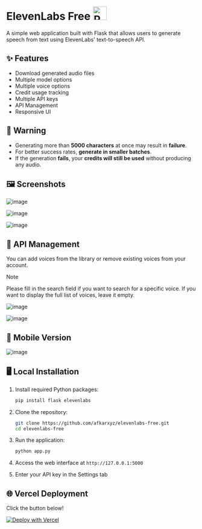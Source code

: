 # ElevenLabs Free <img src="https://flagicons.lipis.dev/flags/4x3/ps.svg" width="36" alt="Palestine">

A simple web application built with Flask that allows users to generate speech from text using ElevenLabs' text-to-speech API.

## ✨ Features

- Download generated audio files
- Multiple model options 
- Multiple voice options
- Credit usage tracking
- Multiple API keys
- API Management
- Responsive UI

## 🚧 Warning

- Generating more than **5000 characters** at once may result in **failure**.
- For better success rates, **generate in smaller batches**.  
- If the generation **fails**, your **credits will still be used** without producing any audio.

## 🖼️ Screenshots

![image](https://github.com/user-attachments/assets/48c9c998-39c0-4ea6-a46c-de489271597d)

![image](https://github.com/user-attachments/assets/f6ffab32-f058-4100-97dc-573b0569ff5d)

![image](https://github.com/user-attachments/assets/b7f8beed-9a67-4590-b5ca-50222af70acd)

## 🔑 API Management

You can add voices from the library or remove existing voices from your account.

> [!Note]
> Please fill in the search field if you want to search for a specific voice. If you want to display the full list of voices, leave it empty.

![image](https://github.com/user-attachments/assets/4c6cf8cf-2cd3-4bd0-8cd6-e8ab6b6449f1)

![image](https://github.com/user-attachments/assets/a7b364af-99a1-4029-84a2-dadddc56fbc0)

## 📱 Mobile Version

![image](https://github.com/user-attachments/assets/3d40f76d-a754-429c-9adf-4a30a9cd0c34)

## 🖥️ Local Installation

1. Install required Python packages:
   ```bash
   pip install flask elevenlabs
   ```
   
2. Clone the repository:
   ```bash
   git clone https://github.com/afkarxyz/elevenlabs-free.git
   cd elevenlabs-free
   ```
   
3. Run the application:
   ```bash
   python app.py
   ```

4. Access the web interface at `http://127.0.0.1:5000`
5. Enter your API key in the Settings tab
     
## 🌐 Vercel Deployment

Click the button below!

[![Deploy with Vercel](https://vercel.com/button)](https://vercel.com/new/clone?repository-url=https://github.com/afkarxyz/elevenlabs-free/tree/main)
